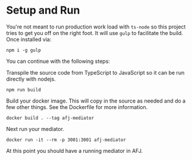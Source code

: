 # Setup and Run

You're not meant to run production work load with `ts-node` so this project tries to get you off on the right foot. It will use `gulp` to facilitate the build. Once installed via:

```console
npm i -g gulp
```

You can continue with the following steps:

Transpile the source code from TypeScript to JavaScript so it can be run directly with nodejs.

```console
npm run build
```

Build your docker image. This will copy in the source as needed and do a few other things. See the Dockerfile for more information.

```console
docker build . --tag afj-mediator
```

Next run your mediator.

```console
docker run -it --rm -p 3001:3001 afj-mediator
```

At this point you should have a running mediator in AFJ.
